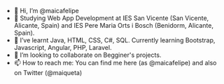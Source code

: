 - 👋 Hi, I’m @maicafelipe
- 👀 Studying Web App Development at IES San Vicente (San Vicente, Alicante, Spain) and IES Pere Maria Orts i Bosch (Benidorm, Alicante, Spain).
- 🌱 I’ve learnt Java, HTML, CSS, C#, SQL. Currently learning Bootstrap, Javascript, Angular, PHP, Laravel. 
- 💞️ I’m looking to collaborate on Begginer's projects.
- 📫 How to reach me: You can find me here (as @maicafelipe) and also on Twitter (@maiqueta)
